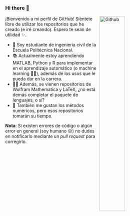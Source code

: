 ### Hi there 👋

<img width="40%" align="right" alt="Github" src="https://user-images.githubusercontent.com/48678280/88862734-4903af80-d201-11ea-968b-9c939d88a37c.gif" />

¡Bienvenido a mi perfil de GitHub!
Siéntete libre de utilizar los repositorios que he creado (e iré creando). Espero te sean de utilidad ✨.

- 🦉 Soy estudiante de ingeniería civil de la Escuela Politécnica Nacional.
- 📚 Actualmente estoy aprendiendo MATLAB, Python y R para implementar en el aprendizaje automático (o machine learning 💁‍♂️), además de los usos que le pueda dar en la carrera.
- 👨‍💻 Además, se vienen repositorios de Wolfram Mathematica y LaTeX, ¿no está demás completar el paquete de lenguajes, o sí?
- 🔢 También me gustan los métodos numéricos, pero esos repositorios tomarán su tiempo.

**Nota**: Si existen errores de código o algún error en general (soy humano ☹) no dudes en notificarlo  mediante un _pull request_ para corregirlo.
